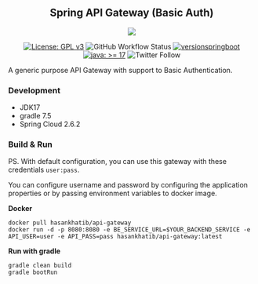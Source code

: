 <h2 align="center">
Spring API Gateway (Basic Auth)
</h2>
<div align="center">

<img src="https://img.shields.io/badge/Spring_Security-6DB33F?style=for-the-badge&logo=Spring-Security&logoColor=white"/>

[![License: GPL v3](https://img.shields.io/badge/License-GPLv3-blue.svg)](https://www.gnu.org/licenses/gpl-3.0)
![GitHub Workflow Status](https://img.shields.io/github/workflow/status/hasankhatib/random-meme/CI%20-%20Build%20&%20Dockerize)
[![versionspringboot](https://img.shields.io/badge/dynamic/xml?color=brightgreen&url=https://raw.githubusercontent.com/bhuism/badge/master/pom.xml&query=%2F%2A%5Blocal-name%28%29%3D%27project%27%5D%2F%2A%5Blocal-name%28%29%3D%27parent%27%5D%2F%2A%5Blocal-name%28%29%3D%27version%27%5D&label=springboot)](https://github.com/spring-projects/spring-boot)
[![java: &gt;= 17](https://oss.aoapps.com/ao-badges/java-17.svg)](https://openjdk.org/projects/jdk/17/)
![Twitter Follow](https://img.shields.io/twitter/follow/hasankhatib?style=social)

</div>

A generic purpose API Gateway with support to Basic Authentication.

### Development
- JDK17
- gradle 7.5
- Spring Cloud 2.6.2

### Build & Run

PS. With default configuration, you can use this gateway with these credentials `user:pass`.

You can configure username and password by configuring the application properties or by passing environment variables to docker image.

**Docker**
```shell
docker pull hasankhatib/api-gateway
docker run -d -p 8080:8080 -e BE_SERVICE_URL=$YOUR_BACKEND_SERVICE -e API_USER=user -e API_PASS=pass hasankhatib/api-gateway:latest
```

**Run with gradle**
```shell
gradle clean build
gradle bootRun
```
